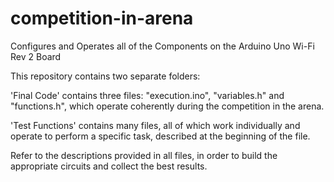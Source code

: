 # competition-in-arena
Configures and Operates all of the Components on the Arduino Uno Wi-Fi Rev 2 Board

This repository contains two separate folders:

'Final Code' contains three files: "execution.ino", "variables.h" and "functions.h", which operate coherently during the competition in the arena.

'Test Functions' contains many files, all of which work individually and operate to perform a specific task, described at the beginning of the file.

Refer to the descriptions provided in all files, in order to build the appropriate circuits and collect the best results.
